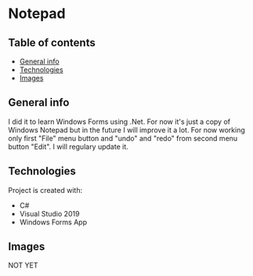 # Notepad

## Table of contents
* [General info](#general-info)
* [Technologies](#technologies)
* [Images](#images)

## General info
I did it to learn Windows Forms using .Net. For now it's just a copy of Windows Notepad but in the future
I will improve it a lot. For now working only first "File" menu button and "undo" and "redo"
from second menu button "Edit". I will regulary update it.

## Technologies
Project is created with:
* C#
* Visual Studio 2019
* Windows Forms App

## Images
NOT YET
